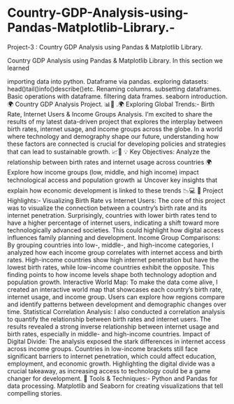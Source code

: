 # Country-GDP-Analysis-using-Pandas-Matplotlib-Library.-
Project-3 : Country GDP Analysis using Pandas &amp; Matplotlib Library. 

Country GDP Analysis using Pandas & Matplotlib Library. In this section we learned

importing data into python.
Dataframe via pandas.
exploring datasets: head()tail()info()describe()etc.
Renaming columns.
subsetting dataframes.
Basic operations with dataframe.
filtering data frames.
seaborn introduction. 🌍 Country GDP Analysis Project. 📊💼
.🌍 Exploring Global Trends:- Birth Rate, Internet Users & Income Groups Analysis. I’m excited to share the results of my latest data-driven project that explores the interplay between birth rates, internet usage, and income groups across the globe. In a world where technology and demography shape our future, understanding how these factors are connected is crucial for developing policies and strategies that can lead to sustainable growth. 📈🌱 💡 Key Objectives: Analyze the relationship between birth rates and internet usage across countries 🌍 Explore how income groups (low, middle, and high income) impact technological access and population growth 📊 Uncover key insights that explain how economic development is linked to these trends 📉💻 🚀 Project Highlights:- Visualizing Birth Rate vs Internet Users: The core of this project was to visualize the connection between a country’s birth rate and its internet penetration. Surprisingly, countries with lower birth rates tend to have a higher percentage of internet users, indicating a shift toward more technologically advanced societies. This could highlight how digital access influences family planning and development. Income Group Comparisons: By grouping countries into low-, middle-, and high-income categories, I analyzed how each income group correlates with internet access and birth rates. High-income countries show high internet penetration but have the lowest birth rates, while low-income countries exhibit the opposite. This finding points to how income levels shape both technology adoption and population growth. Interactive World Map: To make the data come alive, I created an interactive world map that showcases each country’s birth rate, internet usage, and income group. Users can explore how regions compare and identify patterns between development and demographic changes over time. Statistical Correlation Analysis: I also conducted a correlation analysis to quantify the relationship between birth rates and internet users. The results revealed a strong inverse relationship between internet usage and birth rates, especially in middle- and high-income countries. Impact of Digital Divide: The analysis exposed the stark differences in internet access across income groups. Countries in low-income brackets still face significant barriers to internet penetration, which could affect education, employment, and economic growth. Highlighting the digital divide was a crucial takeaway, as increasing access to technology could be a game changer for development. 🔧 Tools & Techniques:- Python and Pandas for data processing. Matplotlib and Seaborn for creating visualizations that tell compelling stories.
